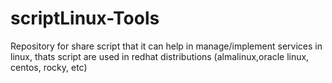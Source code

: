 # scriptLinux-Tools
Repository for share script that it can help in manage/implement services in linux, thats script are used in redhat distributions (almalinux,oracle linux, centos, rocky, etc)
